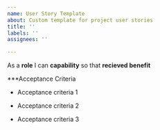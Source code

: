 ```yaml
---
name: User Story Template
about: Custom template for project user stories
title: ''
labels: ''
assignees: ''

---
```


As a **role** I can **capability** so that **recieved benefit**

***Acceptance Criteria

- Acceptance criteria 1

- Acceptance criteria 2

- Acceptance criteria 3
